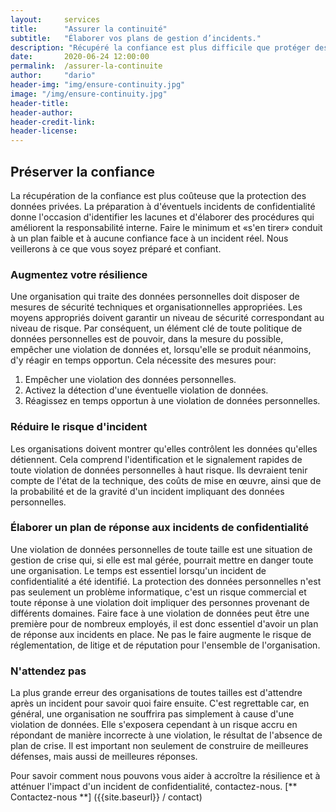 ```yaml
---
layout:     services
title:      "Assurer la continuité"
subtitle:   "Élaborer vos plans de gestion d’incidents."
description: "Récupéré la confiance est plus difficile que protéger des données. Chaque organisation doit avoir un plan en place pour gérer un éventuel incident impliquent des données privées."
date:       2020-06-24 12:00:00
permalink:  /assurer-la-continuite
author:     "dario"
header-img: "img/ensure-continuity.jpg"
image: "/img/ensure-continuity.jpg"
header-title:
header-author:
header-credit-link:
header-license:
---
```


## Préserver la confiance
La récupération de la confiance est plus coûteuse que la protection des données privées. La préparation à d'éventuels incidents de confidentialité donne l'occasion d'identifier les lacunes et d'élaborer des procédures qui améliorent la responsabilité interne. Faire le minimum et «s'en tirer» conduit à un plan faible et à aucune confiance face à un incident réel. Nous veillerons à ce que vous soyez préparé et confiant.

### Augmentez votre résilience
Une organisation qui traite des données personnelles doit disposer de mesures de sécurité techniques et organisationnelles appropriées. Les moyens appropriés doivent garantir un niveau de sécurité correspondant au niveau de risque. Par conséquent, un élément clé de toute politique de données personnelles est de pouvoir, dans la mesure du possible, empêcher une violation de données et, lorsqu'elle se produit néanmoins, d'y réagir en temps opportun. Cela nécessite des mesures pour:

1. Empêcher une violation des données personnelles.
2. Activez la détection d'une éventuelle violation de données.
3. Réagissez en temps opportun à une violation de données personnelles.


### Réduire le risque d'incident
Les organisations doivent montrer qu'elles contrôlent les données qu'elles détiennent. Cela comprend l'identification et le signalement rapides de toute violation de données personnelles à haut risque. Ils devraient tenir compte de l'état de la technique, des coûts de mise en œuvre, ainsi que de la probabilité et de la gravité d'un incident impliquant des données personnelles.

### Élaborer un plan de réponse aux incidents de confidentialité
Une violation de données personnelles de toute taille est une situation de gestion de crise qui, si elle est mal gérée, pourrait mettre en danger toute une organisation. Le temps est essentiel lorsqu'un incident de confidentialité a été identifié. La protection des données personnelles n'est pas seulement un problème informatique, c'est un risque commercial et toute réponse à une violation doit impliquer des personnes provenant de différents domaines. Faire face à une violation de données peut être une première pour de nombreux employés, il est donc essentiel d'avoir un plan de réponse aux incidents en place. Ne pas le faire augmente le risque de réglementation, de litige et de réputation pour l'ensemble de l'organisation.

### N'attendez pas
La plus grande erreur des organisations de toutes tailles est d'attendre après un incident pour savoir quoi faire ensuite. C'est regrettable car, en général, une organisation ne souffrira pas simplement à cause d'une violation de données. Elle s'exposera cependant à un risque accru en répondant de manière incorrecte à une violation, le résultat de l'absence de plan de crise. Il est important non seulement de construire de meilleures défenses, mais aussi de meilleures réponses.

Pour savoir comment nous pouvons vous aider à accroître la résilience et à atténuer l'impact d'un incident de confidentialité, contactez-nous. [** Contactez-nous **] ({{site.baseurl}} / contact)
